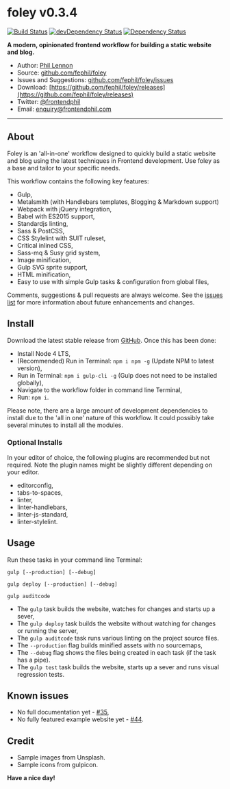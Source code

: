 # foley v0.3.4

[![Build Status](https://travis-ci.org/fephil/foley.svg?branch=master)](https://travis-ci.org/fephil/foley)
[![devDependency Status](https://david-dm.org/fephil/foley/dev-status.svg)](https://david-dm.org/fephil/foley#info=devDependencies)
[![Dependency Status](https://david-dm.org/fephil/foley.svg)](https://david-dm.org/fephil/foley)

**A modern, opinionated frontend workflow for building a static website and blog.**

* Author: [Phil Lennon](https://frontendphil.com)
* Source: [github.com/fephil/foley](https://github.com/fephil/foley)
* Issues and Suggestions: [github.com/fephil/foley/issues](https://github.com/fephil/foley/issues)
* Download: [https://github.com/fephil/foley/releases](https://github.com/fephil/foley/releases)
* Twitter: [@frontendphil](https://twitter.com/frontendphil)
* Email: [enquiry@frontendphil.com](mailto:enquiry@frontendphil.com)

***

## About

Foley is an 'all-in-one' workflow designed to quickly build a static website and blog using the latest techniques in Frontend development. Use foley as a base and tailor to your specific needs.

This workflow contains the following key features:

* Gulp,
* Metalsmith (with Handlebars templates, Blogging & Markdown support)
* Webpack with jQuery integration,
* Babel with ES2015 support,
* Standardjs linting,
* Sass & PostCSS,
* CSS Stylelint with SUIT ruleset,
* Critical inlined CSS,
* Sass-mq & Susy grid system,
* Image minification,
* Gulp SVG sprite support,
* HTML minification,
* Easy to use with simple Gulp tasks & configuration from global files,

Comments, suggestions & pull requests are always welcome. See the [issues list](https://github.com/fephil/foley/issues) for more information about future enhancements and changes.

## Install

Download the latest stable release from [GitHub](https://github.com/fephil/foley/releases). Once this has been done:

* Install Node 4 LTS,
* (Recommended) Run in Terminal: `npm i npm -g` (Update NPM to latest version),
* Run in Terminal: `npm i gulp-cli -g` (Gulp does not need to be installed globally),
* Navigate to the workflow folder in command line Terminal,
* Run: `npm i`.

Please note, there are a large amount of development dependencies to install due to the 'all in one' nature of this workflow. It could possibly take several minutes to install all the modules.

### Optional Installs

In your editor of choice, the following plugins are recommended but not required. Note the plugin names might be slightly different depending on your editor.

* editorconfig,
* tabs-to-spaces,
* linter,
* linter-handlebars,
* linter-js-standard,
* linter-stylelint.

## Usage

Run these tasks in your command line Terminal:

`gulp [--production] [--debug]`

`gulp deploy [--production] [--debug]`

`gulp auditcode`

* The `gulp` task builds the website, watches for changes and starts up a sever,
* The `gulp deploy` task builds the website without watching for changes or running the server,
* The `gulp auditcode` task runs various linting on the project source files.
* The `--production` flag builds minified assets with no sourcemaps,
* The `--debug` flag shows the files being created in each task (if the task has a pipe).
* The `gulp test` task builds the website, starts up a sever and runs visual regression tests.

## Known issues

* No full documentation yet - [#35](https://github.com/fephil/foley/issues/35),
* No fully featured example website yet - [#44](https://github.com/fephil/foley/issues/44).

## Credit

* Sample images from Unsplash.
* Sample icons from gulpicon.

**Have a nice day!**
